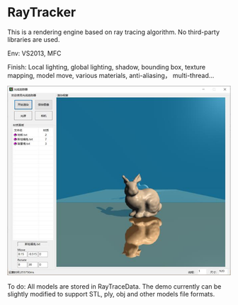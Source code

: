 # RayTracker
This is a rendering engine based on ray tracing algorithm. No third-party libraries are used. 

Env:
VS2013, MFC

Finish:
Local lighting, global lighting, shadow, bounding box, texture mapping, model move, various materials, anti-aliasing， multi-thread...

![image](https://github.com/baiyuntao00/RayTracker/blob/main/output/ui.png)

To do:
All models are stored in RayTraceData. The demo currently can be slightly modified to support STL, ply, obj and other models file formats.
